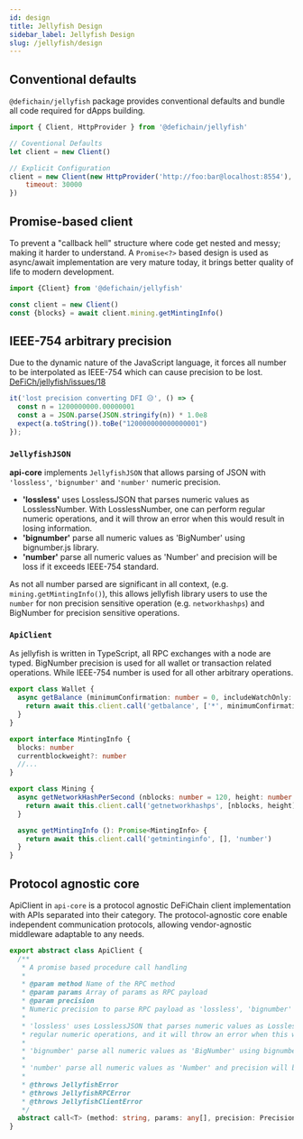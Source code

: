 ```yaml
---
id: design
title: Jellyfish Design
sidebar_label: Jellyfish Design
slug: /jellyfish/design
---
```


## Conventional defaults

`@defichain/jellyfish` package provides conventional defaults and bundle all code required for dApps building. 

```js
import { Client, HttpProvider } from '@defichain/jellyfish'

// Coventional Defaults
let client = new Client()

// Explicit Configuration
client = new Client(new HttpProvider('http://foo:bar@localhost:8554'), {
    timeout: 30000
})
```

## Promise-based client

To prevent a "callback hell" structure where code get nested and messy; making it harder to understand.
A `Promise<?>` based design is used as async/await implementation are very mature today, it brings better quality of 
life to modern development.

```js
import {Client} from '@defichain/jellyfish'

const client = new Client()
const {blocks} = await client.mining.getMintingInfo()
```

## IEEE-754 arbitrary precision

Due to the dynamic nature of the JavaScript language, it forces all number to be interpolated as IEEE-754 which can 
cause precision to be lost. [DeFiCh/jellyfish/issues/18](https://github.com/DeFiCh/jellyfish/issues/18)

```js
it('lost precision converting DFI 😥', () => {
  const n = 1200000000.00000001
  const a = JSON.parse(JSON.stringify(n)) * 1.0e8
  expect(a.toString()).toBe("120000000000000001")
});
```

### `JellyfishJSON`

**api-core** implements `JellyfishJSON` that allows parsing of JSON with `'lossless'`, `'bignumber'` and 
`'number'` numeric precision.

* **'lossless'** uses LosslessJSON that parses numeric values as LosslessNumber. With LosslessNumber, one can perform
  regular numeric operations, and it will throw an error when this would result in losing information.
* **'bignumber'** parse all numeric values as 'BigNumber' using bignumber.js library.
* **'number'** parse all numeric values as 'Number' and precision will be loss if it exceeds IEEE-754 standard.


As not all number parsed are significant in all context, (e.g. `mining.getMintingInfo()`), this allows jellyfish library 
users to use the `number` for non precision sensitive operation (e.g. `networkhashps`) and BigNumber for precision 
sensitive operations.

### `ApiClient`

As jellyfish is written in TypeScript, all RPC exchanges with a node are typed. BigNumber precision is used for all 
wallet or transaction related operations. While IEEE-754 number is used for all other arbitrary operations.

```ts {3}
export class Wallet {
  async getBalance (minimumConfirmation: number = 0, includeWatchOnly: boolean = false): Promise<BigNumber> {
    return await this.client.call('getbalance', ['*', minimumConfirmation, includeWatchOnly], 'bignumber')
  }
}

```

```ts {2-3,9,13}
export interface MintingInfo {
  blocks: number
  currentblockweight?: number
  //...
}

export class Mining {
  async getNetworkHashPerSecond (nblocks: number = 120, height: number = -1): Promise<number> {
    return await this.client.call('getnetworkhashps', [nblocks, height], 'number')
  }

  async getMintingInfo (): Promise<MintingInfo> {
    return await this.client.call('getmintinginfo', [], 'number')
  }
}
```

## Protocol agnostic core

ApiClient in `api-core` is a protocol agnostic DeFiChain client implementation with APIs separated into 
their category. The protocol-agnostic core enable independent communication protocols, allowing
vendor-agnostic middleware adaptable to any needs.

```ts
export abstract class ApiClient {
  /**
   * A promise based procedure call handling
   *
   * @param method Name of the RPC method
   * @param params Array of params as RPC payload
   * @param precision
   * Numeric precision to parse RPC payload as 'lossless', 'bignumber' or 'number'.
   *
   * 'lossless' uses LosslessJSON that parses numeric values as LosslessNumber. With LosslessNumber, one can perform
   * regular numeric operations, and it will throw an error when this would result in losing information.
   *
   * 'bignumber' parse all numeric values as 'BigNumber' using bignumber.js library.
   *
   * 'number' parse all numeric values as 'Number' and precision will be loss if it exceeds IEEE-754 standard.
   *
   * @throws JellyfishError
   * @throws JellyfishRPCError
   * @throws JellyfishClientError
   */
  abstract call<T> (method: string, params: any[], precision: Precision): Promise<T>
}
```
